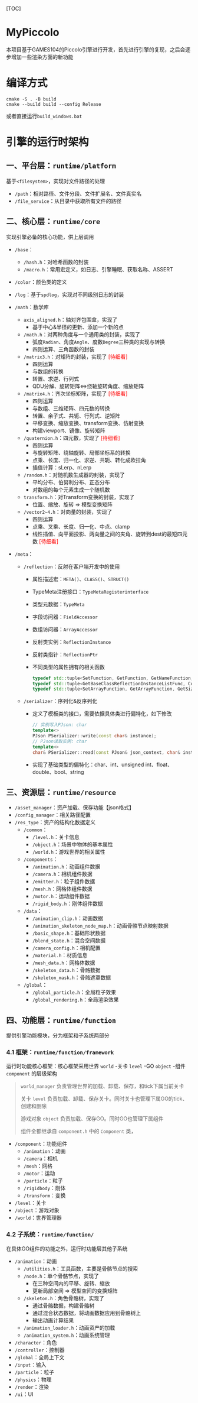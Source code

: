 [TOC]

# MyPiccolo

本项目基于GAMES104的Piccolo引擎进行开发，首先进行引擎的复现，之后会逐步增加一些渲染方面的新功能

# 编译方式

```shell
cmake -S . -B build
cmake --build build --config Release
```

或者直接运行`build_windows.bat`

# 引擎的运行时架构

## 一、平台层：`runtime/platform`

基于`<filesystem>`，实现对文件路径的处理

- `/path`：相对路径、文件分段、文件扩展名、文件真实名
- `/file_service`：从目录中获取所有文件的路径

## 二、核心层：`runtime/core`

实现引擎必备的核心功能，供上层调用

- `/base`：

  - `/hash.h`：对哈希函数的封装
  - `/macro.h`：常用宏定义，如日志、引擎睡眠、获取名称、ASSERT

- `/color`：颜色类的定义

- `/log`：基于`spdlog`，实现对不同级别日志的封装

- `/math`：数学库

  - `axis_aligned.h`：轴对齐包围盒，实现了
    - 基于中心&半径的更新、添加一个新的点
  - `/math.h`：对两种角度与一个通用类的封装，实现了
    - 弧度`Radian`、角度`Angle`、度数`Degree`三种类的实现与转换
    - 四则运算、三角函数的封装
  - `/matrix3.h`：对矩阵的封装，实现了 <font color="red">[待细看]</font>
    - 四则运算
    - 与数组的转换
    - 转置、求逆、行列式
    - QDU分解、旋转矩阵<=>绕轴旋转角度、缩放矩阵
  - `/matrix4.h`：齐次坐标矩阵，实现了 <font color="red">[待细看]</font>
    - 四则运算
    - 与数组、三维矩阵、四元数的转换
    - 转置、余子式、共轭、行列式、逆矩阵
    - 平移变换、缩放变换、transform变换、仿射变换
    - 构建viewport、镜像、旋转矩阵
  - `/quaternion.h`：四元数，实现了 <font color="red">[待细看]</font>
    - 四则运算
    - 与旋转矩阵、绕轴旋转、局部坐标系的转换
    - 点乘、长度、归一化、求逆、共轭、转化成欧拉角
    - 插值计算：sLerp、nLerp
  - `/random.h`：对随机数生成器的封装，实现了
    - 平均分布、伯努利分布、正态分布
    - 对数组的每个元素生成一个随机数
  - `transform.h`：对Transform变换的封装，实现了
    - 位置、缩放、旋转 => 模型变换矩阵
  - `/vector2~4.h`：对向量的封装，实现了
    - 四则运算
    - 点乘、叉乘、长度、归一化、中点、clamp
    - 线性插值、向平面投影、两向量之间的夹角、旋转到dest的最短四元数 <font color="red">[待细看]</font>

- `/meta`：

  - `/reflection`：反射在客户端开发中的使用

    - 属性描述宏：`META()`、`CLASS()`、`STRUCT()`

    - TypeMeta注册接口：`TypeMetaRegisterinterface`

    - 类型元数据：`TypeMeta`

    - 字段访问器：`FieldAccessor`

    - 数组访问器：`ArrayAccessor`

    - 反射类实例：`ReflectionInstance`

    - 反射类指针：`ReflectionPtr`

    - 不同类型的属性拥有的相关函数

      ```c++
      typedef std::tuple<SetFunction, GetFunction, GetNameFunction, GetNameFunction, GetNameFunction, GetBoolFunction>     FieldFunctionTuple;
      typedef std::tuple<GetBaseClassReflectionInstanceListFunc, ConstructorWithPJson, WritePJsonByName, WritePJsonByName> ClassFunctionTuple;
      typedef std::tuple<SetArrayFunction, GetArrayFunction, GetSizeFunction, GetNameFunction, GetNameFunction>            ArrayFunctionTuple;
      ```

  - `/serializer`：序列化&反序列化

    - 定义了模板类的接口，需要依据具体类进行偏特化，如下修改

      ```c++
      // 实例写入PJson: char
      template<>
      PJson PSerializer::write(const char& instance);
      // PJson读取实例: char
      template<>
      char& PSerializer::read(const PJson& json_context, char& instance);
      ```

    - 实现了基础类型的偏特化：char、int、unsigned int、float、double、bool、string

## 三、资源层：`runtime/resource`

- `/asset_manager`：资产加载、保存功能【json格式】
- `/config_manager`：相关路径配置
- `/res_type`：资产的结构化数据定义
  - `/common`：
    - `/level.h`：关卡信息
    - `/object.h`：场景中物体的基本属性
    - `/world.h`：游戏世界的相关属性
  - `/components`：
    - `/animation.h`：动画组件数据
    - `/camera.h`：相机组件数据
    - `/emitter.h`：粒子组件数据
    - `/mesh.h`：网格体组件数据
    - `/motor.h`：运动组件数据
    - `/rigid_body.h`：刚体组件数据
  - `/data`：
    - `/animation_clip.h`：动画数据
    - `/animation_skeleton_node_map.h`：动画骨骼节点映射数据
    - `/basic_shape.h`：基础形状数据
    - `/blend_state.h`：混合空间数据
    - `/camera_config.h`：相机配置
    - `/material.h`：材质信息
    - `/mesh_data.h`：网格体数据
    - `/skeleton_data.h`：骨骼数据
    - `/skeleton_mask.h`：骨骼遮罩数据
  - `/global`：
    - `/global_particle.h`：全局粒子效果
    - `/global_rendering.h`：全局渲染效果

## 四、功能层：`runtime/function`

提供引擎功能模块，分为框架和子系统两部分

### 4.1	框架：`runtime/function/framework`

运行时功能核心框架：核心框架采用世界 `world` -关卡 `level` -GO `object` -组件 `component` 的层级架构

>  `world_manager` 负责管理世界的加载、卸载、保存，和tick下属当前关卡
>
> 关卡 `level` 负责加载、卸载、保存关卡。同时关卡也管理下属GO的tick、创建和删除
>
> 游戏对象 `object` 负责加载、保存GO。同时GO也管理下属组件
>
> 组件全都继承自 `component.h` 中的 `Component` 类，

- `/component`：功能组件
  - `/animation`：动画
  - `/camera`：相机
  - `/mesh`：网格
  - `/motor`：运动
  - `/particle`：粒子
  - `/rigidbody`：刚体
  - `/transform`：变换
- `/level`：关卡
- `/object`：游戏对象
- `/world`：世界管理器

### 4.2	子系统：`runtime/function/`

在具体GO组件的功能之外，运行时功能层其他子系统

-  `/animation`：动画
   -  `/utilities.h`：工具函数，主要是骨骼节点的搜索
   -  `/node.h`：单个骨骼节点，实现了
      -  在三种空间内的平移、旋转、缩放
      -  更新局部空间 => 模型空间的变换矩阵
   -  `/skeleton.h`：角色骨骼树，实现了
      -  通过骨骼数据，构建骨骼树
      -  通过混合状态数据，将动画数据应用到骨骼树上
      -  输出动画计算结果
   -  `/animation_loader.h`：动画资产的加载
   -  `/animation_system.h`：动画系统管理
-  `/character`：角色
-  `/controller`：控制器
-  `/global`：全局上下文
-  `/input`：输入
-  `/particle`：粒子
-  `/physics`：物理
-  `/render`：渲染
-  `/ui`：UI
